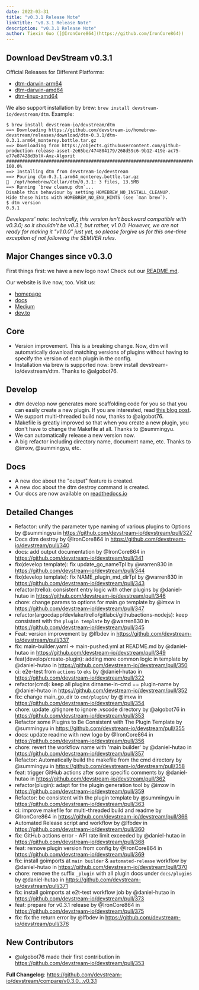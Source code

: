 ```yaml
---
date: 2022-03-31
title: "v0.3.1 Release Note"
linkTitle: "v0.3.1 Release Note"
description: "v0.3.1 Release Note"
author: Tiexin Guo ([@IronCore864](https://github.com/IronCore864))
---
```


## Download DevStream v0.3.1

Official Releases for Different Platforms:

- [dtm-darwin-arm64](https://devstream.gateway.scarf.sh/releases/v0.3.1/dtm-darwin-arm64)
- [dtm-darwin-amd64](https://devstream.gateway.scarf.sh/releases/v0.3.1/dtm-darwin-amd64)
- [dtm-linux-amd64](https://devstream.gateway.scarf.sh/releases/v0.3.1/dtm-linux-amd64)

We also support installation by brew: `brew install devstream-io/devstream/dtm`. Example:
```shell
$ brew install devstream-io/devstream/dtm
==> Downloading https://github.com/devstream-io/homebrew-devstream/releases/download/dtm-0.3.1/dtm-0.3.1.arm64_monterey.bottle.tar.gz
==> Downloading from https://objects.githubusercontent.com/github-production-release-asset-2e65be/474804179/268d59c6-9b12-419e-ac75-e77e87428d3b?X-Amz-Algorit
######################################################################## 100.0%
==> Installing dtm from devstream-io/devstream
==> Pouring dtm-0.3.1.arm64_monterey.bottle.tar.gz
🍺  /opt/homebrew/Cellar/dtm/0.3.1: 3 files, 13.5MB
==> Running `brew cleanup dtm`...
Disable this behaviour by setting HOMEBREW_NO_INSTALL_CLEANUP.
Hide these hints with HOMEBREW_NO_ENV_HINTS (see `man brew`).
$ dtm version
0.3.1
```

_Developers' note: technically, this version isn't backward compatible with v0.3.0; so it shouldn't be v0.3.1, but rather, v1.0.0. However, we are not ready for making it "v1.0.0" just yet, so please forgive us for this one-time exception of not following the SEMVER rules._

## Major Changes since v0.3.0

First things first: we have a new logo now! Check out our [README.md](https://github.com/devstream-io/devstream#readme=).

Our website is live now, too. Visit us:
- [homepage](https://www.devstream.io)
- [docs](https://docs.devstream.io/en/latest/)
- [Medium](https://medium.com/devstream)
- [dev.to](https://dev.to/devstream)

## Core

- Version improvement. This is a breaking change. Now, dtm will automatically download matching versions of plugins without having to specify the version of each plugin in the config.
- Installation via brew is supported now: brew install devstream-io/devstream/dtm. Thanks to @algobot76.

## Develop
- dtm develop now generates more scaffolding code for you so that you can easily create a new plugin. If you are interested, read [this blog post](https://www.devstream.io/blog/creating-a-devstream-dtm-plugin-for-anything/).
- We support multi-threaded build now, thanks to @algobot76.
- Makefile is greatly improved so that when you create a new plugin, you don't have to change the Makefile at all. Thanks to @summingyu.
- We can automatically release a new version now.
- A big refactor including directory name, document name, etc. Thanks to @imxw, @summingyu, etc.

## Docs
- A new doc about the "output" feature is created.
- A new doc about the dtm destroy command is created.
- Our docs are now available on [readthedocs.io](https://docs.devstream.io/en/latest/)

## Detailed Changes
* Refactor: unify the parameter type naming of various plugins to Options by @summingyu in https://github.com/devstream-io/devstream/pull/327
* Docs dtm destroy by @IronCore864 in https://github.com/devstream-io/devstream/pull/340
* docs: add output documentation by @IronCore864 in https://github.com/devstream-io/devstream/pull/341
* fix(develop template): fix update_go_nameTpl by @warren830 in https://github.com/devstream-io/devstream/pull/344
* fix(develop template): fix NAME_plugin_md_dirTpl by @warren830 in https://github.com/devstream-io/devstream/pull/343
* refactor(trello): consistent entry logic with other plugins by @daniel-hutao in https://github.com/devstream-io/devstream/pull/346
* chore: change params to options for main.go template by @imxw in https://github.com/devstream-io/devstream/pull/347
* refactor(argocdapp/devlake/trello/gitlabci/githubactions-nodejs): keep consistent with the `plugin template` by @warren830 in https://github.com/devstream-io/devstream/pull/345
* Feat: version improvement by @lfbdev in https://github.com/devstream-io/devstream/pull/337
* fix: main-builder.yaml -> main-pushed.yml at README.md by @daniel-hutao in https://github.com/devstream-io/devstream/pull/349
* feat(develop/create-plugin): adding more common logic in template by @daniel-hutao in https://github.com/devstream-io/devstream/pull/350
* ci: e2e-test from `actions` to `eks` by @daniel-hutao in https://github.com/devstream-io/devstream/pull/322
* refactor(cmd): keep all plugins dirname-in-cmd == plugin-name by @daniel-hutao in https://github.com/devstream-io/devstream/pull/352
* fix: change main_go_dir to `cmd/plugin/` by @imxw in https://github.com/devstream-io/devstream/pull/354
* chore: update .gitignore to ignore .vscode directory by @algobot76 in https://github.com/devstream-io/devstream/pull/353
* Refactor some Plugins to Be Consistent with The Plugin Template by @summingyu in https://github.com/devstream-io/devstream/pull/355
* docs: update readme with new logo by @IronCore864 in https://github.com/devstream-io/devstream/pull/356
* chore: revert the workflow name with 'main builder' by @daniel-hutao in https://github.com/devstream-io/devstream/pull/357
* Refactor: Automatically build the makefile from the cmd directory by @summingyu in https://github.com/devstream-io/devstream/pull/358
* feat: trigger GitHub actions after some specific comments by @daniel-hutao in https://github.com/devstream-io/devstream/pull/362
* refactor(plugin): adapt for the plugin generation tool by @imxw in https://github.com/devstream-io/devstream/pull/359
* Refactor: be consistent with the plugin template by @summingyu in https://github.com/devstream-io/devstream/pull/363
* ci: improve makefile for multi-threaded build and readme by @IronCore864 in https://github.com/devstream-io/devstream/pull/366
* Automated Release script and workflow by @lfbdev in https://github.com/devstream-io/devstream/pull/360
* fix: GitHub actions error - API rate limit exceeded by @daniel-hutao in https://github.com/devstream-io/devstream/pull/368
* feat: remove plugin version from config by @IronCore864 in https://github.com/devstream-io/devstream/pull/369
* fix: install goimports at `main builder` & `automated-release` workflow by @daniel-hutao in https://github.com/devstream-io/devstream/pull/370
* chore: remove the suffix `_plugin` with all plugin docs under `docs/plugins` by @daniel-hutao in https://github.com/devstream-io/devstream/pull/371
* fix: install goimports at e2t-test workflow job by @daniel-hutao in https://github.com/devstream-io/devstream/pull/373
* feat: prepare for v0.3.1 release by @IronCore864 in https://github.com/devstream-io/devstream/pull/375
* fix: fix the return error by @lfbdev in https://github.com/devstream-io/devstream/pull/376

## New Contributors
* @algobot76 made their first contribution in https://github.com/devstream-io/devstream/pull/353

**Full Changelog**: https://github.com/devstream-io/devstream/compare/v0.3.0...v0.3.1